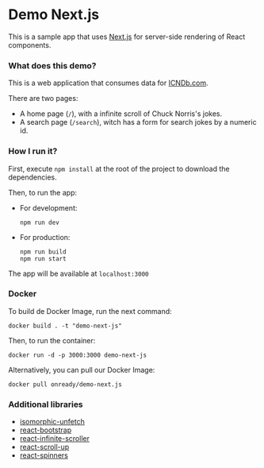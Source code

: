 # Demo Next.js

This is a sample app that uses [Next.js](https://github.com/zeit/next.js) for server-side rendering of React components.

### What does this demo?

This is a web application that consumes data for [ICNDb.com](http://www.icndb.com/api/).

There are two pages:

- A home page (`/`), with a infinite scroll of Chuck Norris's jokes.
- A search page (`/search`), witch has a form for search jokes by a numeric id.

### How I run it?

First, execute `npm install` at the root of the project to download the dependencies.

Then, to run the app:

- For development:

      npm run dev

- For production:

      npm run build
      npm run start
      
The app will be available at `localhost:3000`

### Docker

To build de Docker Image, run the next command:
    
    docker build . -t "demo-next-js"

Then, to run the container:

    docker run -d -p 3000:3000 demo-next-js
    
Alternatively, you can pull our Docker Image:

    docker pull onready/demo-next.js 

### Additional libraries

- [isomorphic-unfetch](https://github.com/developit/unfetch)
- [react-bootstrap](https://github.com/react-bootstrap/react-bootstrap)
- [react-infinite-scroller](https://github.com/CassetteRocks/react-infinite-scroller)
- [react-scroll-up](https://github.com/milosjanda/react-scroll-up)
- [react-spinners](https://github.com/davidhu2000/react-spinners)

